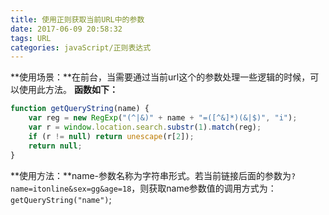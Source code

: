 ```yaml
---
title: 使用正则获取当前URL中的参数
date: 2017-06-09 20:58:32
tags: URL
categories: javaScript/正则表达式
---
```

 **使用场景：**在前台，当需要通过当前url这个的参数处理一些逻辑的时候，可以使用此方法。
 **函数如下：**
```javascript
function getQueryString(name) {
    var reg = new RegExp("(^|&)" + name + "=([^&]*)(&|$)", "i");
    var r = window.location.search.substr(1).match(reg);
    if (r != null) return unescape(r[2]);
    return null;
}
```
**使用方法：**name-参数名称为字符串形式。若当前链接后面的参数为`?name=itonline&sex=gg&age=18`，则获取name参数值的调用方式为：`getQueryString("name")`;
